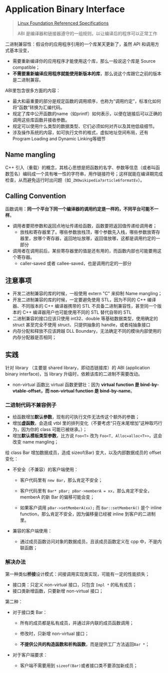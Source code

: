 # Application Binary Interface

> [Linux Foundation Referenced Specifications](https://refspecs.linuxfoundation.org/)
>
> ABI 是编译器和链接器遵守的一组规则，以让编译后的程序可以正常工作

二进制兼容性：假设你的应用程序引用的一个库某天更新了，虽然 API 和调用方式基本没变，

- 需要重新编译你的应用程序才能使用这个库，那么一般说这个库是 Source compatible；
- **不需要重新编译应用程序就能使用新版本的库**，那么说这个库跟它之前的版本是二进制兼容。

ABI里包含很多方面的内容：

- 最大和最重要的部分是规定函数的调用顺序，也称为“调用约定”，标准化如何将“函数”转换为汇编代码。
- 规定了库中公开函数的name（如printf）如何表示，以便在链接后可以正确的调用这些库函数并接收参数。
- 规定可以使用什么类型的数据类型、它们必须如何对齐以及其他低级细节。
- 涉及操作系统的内容，如可执行文件的格式，虚拟地址空间布局，还有Program Loading and Dynamic Linking等细节

## Name mangling

C++ 引入（重载）的概念，其核心思想是把函数的名字、参数等信息（或者叫函数签名）编码成一个具有唯一性的字符串，用作链接符号；这样就能在编译期完成检查，从而避免运行时出问题（如`_ZN9wikipedia7article6formatEv`）。



## Calling Convention

函数调用：**同一个平台下同一个编译器的调用约定是一样的，不同平台可能不一样**。

- 调用者要把参数和返回点地址传递给函数，函数要把返回值传递给调用者；
  - 放栈和寄存器里了。哪些参数放栈顶，哪个参数先入栈，哪些参数放寄存器里，放哪个寄存器，返回地址放哪，返回值放哪，这都是调用约定的一部分
- 调用者在调用前后，某些寄存器里的值是还有用的，而函数内部也可能要用这个寄存器。
  - caller-saved 或者 callee-saved，也是调用约定的一部分



## 注意事项

- 开发二进制兼容的库的时候，一般使用 extern "C" 来抑制 Name mangling；
- 开发二进制兼容的库的时候，一定要避免使用 STL，因为不同的 C++ 编译器、不同版本的 C++ 编译器携带的 STL 不具备二进制兼容性，甚至同一个版本的 C++ 编译器用户也可能使用不同的 STL 替代自带的 STL
- 二进制兼容的接口应该只使用 int32、double 等基础数据类型，使用确定的 struct 甚至完全不使用 struct、只提供抽象的 handle，或者纯抽象接口
- 内存分配和释放不应该跨越 DLL Boundary，无法确定不同的模块内部使用的内存分配器是否相同；



## 实践

 针对 library （主要是 shared library，即动态链接库）的 ABI (application binary interface)，当 library 升级时，依赖该库的二进制不需要改动。

- non-virtual 函数比 virtual 函数更健壮：因为 **virtual function 是 bind-by-vtable-offset，而 non-virtual function 是 bind-by-name**。

### 二进制代码不兼容例子

- 给函数增加**默认参数**，现有的可执行文件无法传这个额外的参数；
- 增加**虚函数**，会造成 vtbl 里的排列变化（不要考虑“只在末尾增加”这种取巧行为，因为你的 class 可能已被继承。）；
- 增加**默认模板类型参数**，比方说 `Foo<T>` 改为 `Foo<T, Alloc=alloc<T>>`，这会改变 name mangling；

给 class Bar 增加数据成员，造成 sizeof(Bar) 变大，以及内部数据成员的 offset 变化：

- 不安全（不兼容）的客户端使用：

  - 客户代码里有 `new Bar`，那么肯定不安全；

  - 客户代码里有 `Bar* pBar; pBar->memberA = xx`，那么肯定不安全，memberA 的新 Bar 的偏移可能会变；

  - 如果客户调用 `pBar->setMemberA(xx);` 而 `Bar::setMemberA()` 是个 inline function，那么肯定不安全，因为偏移量已经被 inline 到客户的二进制里。

- 兼容的客户端使用：
  - 通过成员函数访问对象的数据成员，且该成员函数定义在 cpp 中，不是内联函数；

### 解决办法

第一种类似**桥接**设计模式：间接调用实现类实现，可能有一定的性能损失；

- 接口类：只定义 non-virtual 接口，只包含 `Impl *` 的私有成员；
- 接口类新增函数，只要新增 non-virtual 接口；

第二种：

- 对于接口类 Bar：

  - 所有的成员都是私有成员，并通过非内联的成员函数调用；
  - 修改时，只新增 non-virtual 接口；

  - **不提供公共的构造函数和析构函数**，而是提供工厂方法返回`Bar *`；

- 对于客户端要求：
  - 客户端不需要用到 `sizeof(Bar)`或者接口类不要添加新成员；
